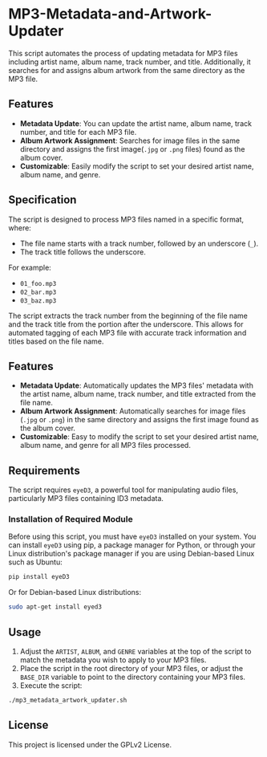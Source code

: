 # MP3-Metadata-and-Artwork-Updater
This script automates the process of updating metadata for MP3 files including artist name, album name, track number, and title. Additionally, it searches for and assigns album artwork from the same directory as the MP3 file.

## Features

- **Metadata Update**: You can update the artist name, album name, track number, and title for each MP3 file.
- **Album Artwork Assignment**: Searches for image files in the same directory and assigns the first image(`.jpg` or `.png` files) found as the album cover.
- **Customizable**: Easily modify the script to set your desired artist name, album name, and genre.

## Specification

The script is designed to process MP3 files named in a specific format, where:

- The file name starts with a track number, followed by an underscore (`_`).
- The track title follows the underscore.

For example:

- `01_foo.mp3`
- `02_bar.mp3`
- `03_baz.mp3`

The script extracts the track number from the beginning of the file name and the track title from the portion after the underscore. This allows for automated tagging of each MP3 file with accurate track information and titles based on the file name.

## Features

- **Metadata Update**: Automatically updates the MP3 files' metadata with the artist name, album name, track number, and title extracted from the file name.
- **Album Artwork Assignment**: Automatically searches for image files (`.jpg` or `.png`) in the same directory and assigns the first image found as the album cover.
- **Customizable**: Easy to modify the script to set your desired artist name, album name, and genre for all MP3 files processed.

## Requirements

The script requires `eyeD3`, a powerful tool for manipulating audio files, particularly MP3 files containing ID3 metadata.

### Installation of Required Module

Before using this script, you must have `eyeD3` installed on your system. You can install `eyeD3` using pip, a package manager for Python, or through your Linux distribution's package manager if you are using Debian-based Linux such as Ubuntu:

```bash
pip install eyeD3
```

Or for Debian-based Linux distributions:

```bash
sudo apt-get install eyed3
```

## Usage

1. Adjust the `ARTIST`, `ALBUM`, and `GENRE` variables at the top of the script to match the metadata you wish to apply to your MP3 files.
2. Place the script in the root directory of your MP3 files, or adjust the `BASE_DIR` variable to point to the directory containing your MP3 files.
3. Execute the script:

```bash
./mp3_metadata_artwork_updater.sh
```

## License
This project is licensed under the GPLv2 License.

